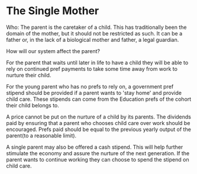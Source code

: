 # The Single Mother

Who: The parent is the caretaker of a child. This has traditionally been the domain of the mother, but it should not be restricted as such.  It can be a father or, in the lack of a biological mother and father, a legal guardian.

How will our system affect the parent?

For the parent that waits until later in life to have a child they will be able to rely on continued pref payments to take some time away from work to nurture their child.

For the young parent who has no prefs to rely on, a government pref stipend should be provided if a parent wants to 'stay home' and provide child care. These stipends can come from the Education prefs of the cohort their child belongs to.

A price cannot be put on the nurture of a child by its parents.  The dividends paid by ensuring that a parent who chooses child care over work should be encouraged.  Prefs paid should be equal to the previous yearly output of the parent(to a reasonable limit).

A single parent may also be offered a cash stipend.  This will help further stimulate the economy and assure the nurture of the next generation.  If the parent wants to continue working they can choose to spend the stipend on child care.
